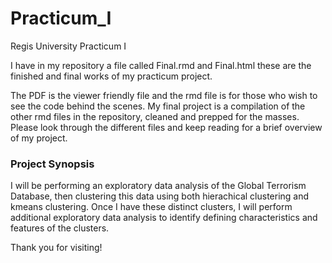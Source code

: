 # Practicum_I
Regis University Practicum I

I have in my repository a file called Final.rmd and Final.html these are the finished and final works of my practicum project.

The PDF is the viewer friendly file and the rmd file is for those who wish to see the code behind the scenes. My final project is a compilation of the other rmd files in the repository, cleaned and prepped for the masses. Please look through the different files and keep reading for a brief overview of my project.

### Project Synopsis
I will be performing an exploratory data analysis of the Global Terrorism Database, then clustering this data using both hierachical clustering and kmeans clustering. Once I have these distinct clusters, I will perform additional exploratory data analysis to identify defining characteristics and features of the clusters.

Thank you for visiting!
